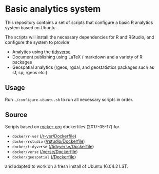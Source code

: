 # Basic analytics system

This repository contains a set of scripts that configure a basic R analytics system based on Ubuntu.

The scripts will install the necessary dependencies for R and RStudio, and configure the system to provide

- Analytics using the [tidyverse](https://github.com/tidyverse/)
- Document publishing using LaTeX / markdown and a variety of R packages
- Geospatial analytics (rgeos, rgdal, and geostatistics packages such as sf, sp, rgeos etc.)


## Usage

Run `./configure-ubuntu.sh` to run all necessary scripts in order.


## Source

Scripts based on [rocker-org](https://github.com/rocker-org) dockerfiles (2017-05-17) for

- `docker/r-ver` ([/r-ver/Dockerfile](https://github.com/rocker-org/rocker-versioned/blob/ca37f95aa2b1242593af10bfaf3007ffb747342b/r-ver/Dockerfile))
- `docker/rstudio` ([/rstudio/Dockerfile](https://github.com/rocker-org/rocker-versioned/blob/ca37f95aa2b1242593af10bfaf3007ffb747342b/rstudio/Dockerfile))
- `docker/tidyverse` ([/tidyverse/Dockerfile](https://github.com/rocker-org/rocker-versioned/blob/c23efaa5e41305aa1064cd943bed1d2fb16c02a4/tidyverse/Dockerfile))
- `docker/verse` ([/verse/Dockerfile](https://github.com/rocker-org/rocker-versioned/blob/ed169c0e6a670ba198f8957ace7abfe3870e4fdd/verse/Dockerfile))
- `docker/geospatial` ([/Dockerfile](https://github.com/rocker-org/geospatial/blob/0b4ebafc6e306264983d51e7b1d8dfa8d90d2f88/Dockerfile))

and adapted to work on a fresh install of Ubuntu 16.04.2 LST.

